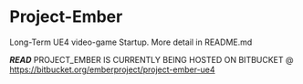 # Project-Ember
Long-Term UE4 video-game Startup. More detail in README.md

***READ***
PROJECT_EMBER IS CURRENTLY BEING HOSTED ON BITBUCKET @ https://bitbucket.org/emberproject/project-ember-ue4

